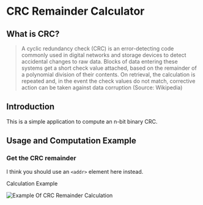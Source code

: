 # CRC Remainder Calculator

## What is CRC?
> A cyclic redundancy check (CRC) is an error-detecting code commonly used in digital networks and storage devices to detect accidental
> changes to raw data. 
> Blocks of data entering these systems get a short check value attached, based on the remainder of a polynomial division of their
> contents. On retrieval, the calculation is repeated and, in the event the check values do not match, corrective action can be taken
> against data corruption (Source: Wikipedia)

## Introduction
This is a simple application to compute an n-bit binary CRC.

## Usage and Computation Example

### Get the CRC remainder

I think you should use an
`<addr>` element here instead.

Calculation Example 

![Example Of CRC Remainder Calculation](https://github.com/DanielShefer/CRC-Remainder-Calculator/blob/master/CRC_Calculation.PNG)
